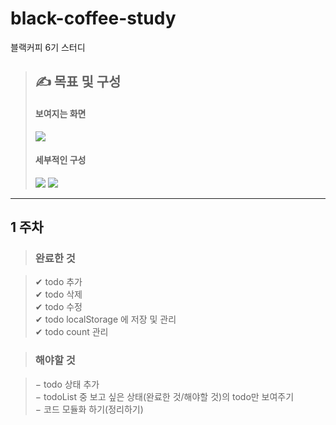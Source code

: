 # black-coffee-study

블랙커피 6기 스터디

##
>## &#9997; 목표 및 구성
>#### 보여지는 화면
><image src="./img/image_total.png"/>
>
>#### 세부적인 구성
><image src="./img/image_detail.png"/>
><image src="./img/image_detail_2.png"/>
>

---
## 1 주차
>### 완료한 것

> ✔ todo 추가<br />
> ✔ todo 삭제<br />
> ✔ todo 수정<br />
> ✔ todo localStorage 에 저장 및 관리<br />
> ✔ todo count 관리<br />
> 

>### 해야할 것

> − todo 상태 추가<br />
> − todoList 중 보고 싶은 상태(완료한 것/해야할 것)의 todo만 보여주기<br />
> − 코드 모듈화 하기(정리하기)<br />
>
